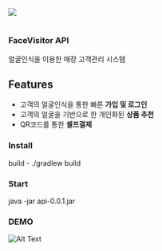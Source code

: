 


![](https://facevisitor-bucket2.s3.ap-northeast-2.amazonaws.com/logo-facevisiter%402x.png)
#  


### FaceVisitor API 
얼굴인식을 이용한 매장 고객관리 시스템 


## Features
- 고객의 얼굴인식을 통한 빠른 **가입 및 로그인**
- 고객의 얼굴을 기반으로 한 개인화된 **상품 추천**
- QR코드를 통한 **셀프결제**


### Install 
build - ./gradlew build

### Start
java -jar api-0.0.1.jar

### DEMO

![Alt Text](https://facevisitor-bucket2.s3.ap-northeast-2.amazonaws.com/ezgif.com-resize+(1).gif)
